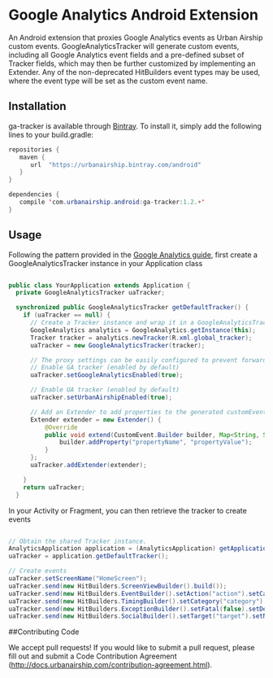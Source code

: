 # Google Analytics Android Extension

An Android extension that proxies Google Analytics events as Urban Airship custom events. GoogleAnalyticsTracker will generate custom events, including all Google Analytics event fields and a pre-defined subset of Tracker fields, which may then be further customized by implementing an Extender. Any of the non-deprecated HitBuilders event types may be used, where the event type will be set as the custom event name.


## Installation

ga-tracker is available through [Bintray](https://bintray.com/urbanairship). To install
it, simply add the following lines to your build.gradle:

```java
repositories {
   maven {
      url  "https://urbanairship.bintray.com/android"
   }
}

dependencies {
   compile 'com.urbanairship.android:ga-tracker:1.2.+'
}
```

## Usage

Following the pattern provided in the [Google Analytics guide](https://developers.google.com/analytics/devguides/collection/android/v4/#set-up-your-project),
first create a GoogleAnalyticsTracker instance in your Application class

```java

public class YourApplication extends Application {
  private GoogleAnalyticsTracker uaTracker;

  synchronized public GoogleAnalyticsTracker getDefaultTracker() {
    if (uaTracker == null) {
      // Create a Tracker instance and wrap it in a GoogleAnalyticsTracker instance
      GoogleAnalytics analytics = GoogleAnalytics.getInstance(this);
      Tracker tracker = analytics.newTracker(R.xml.global_tracker);
      uaTracker = new GoogleAnalyticsTracker(tracker);

      // The proxy settings can be easily configured to prevent forwarding events to either Urban Airship or Google Analytics.
      // Enable GA tracker (enabled by default)
      uaTracker.setGoogleAnalyticsEnabled(true);

      // Enable UA tracker (enabled by default)
      uaTracker.setUrbanAirshipEnabled(true);

      // Add an Extender to add properties to the generated customEvent
      Extender extender = new Extender() {
          @Override
          public void extend(CustomEvent.Builder builder, Map<String, String> json, GoogleAnalyticsTracker tracker) {
              builder.addProperty("propertyName", "propertyValue");
          }
      };
      uaTracker.addExtender(extender);

    }
    return uaTracker;
  }
```

In your Activity or Fragment, you can then retrieve the tracker to create events

```java

// Obtain the shared Tracker instance.
AnalyticsApplication application = (AnalyticsApplication) getApplication();
uaTracker = application.getDefaultTracker();

// Create events
uaTracker.setScreenName("HomeScreen");
uaTracker.send(new HitBuilders.ScreenViewBuilder().build());
uaTracker.send(new HitBuilders.EventBuilder().setAction("action").setCategory("category").setLabel("label").setValue(5).build());
uaTracker.send(new HitBuilders.TimingBuilder().setCategory("category").setLabel("label").setValue(5).setVariable("variable").build());
uaTracker.send(new HitBuilders.ExceptionBuilder().setFatal(false).setDescription("description").build());
uaTracker.send(new HitBuilders.SocialBuilder().setTarget("target").setNetwork("network").setAction("action").build());
```

##Contributing Code

We accept pull requests! If you would like to submit a pull request, please fill out and submit a Code Contribution Agreement (http://docs.urbanairship.com/contribution-agreement.html).
